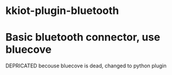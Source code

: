 # kkiot-plugin-bluetooth
Basic bluetooth connector, use bluecove
===


DEPRICATED becouse bluecove is dead, changed to python plugin
